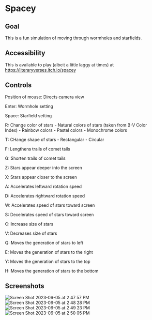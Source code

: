 # Spacey

## Goal
This is a fun simulation of moving through wormholes and starfields.

## Accessibility
This is available to play (albeit a little laggy at times) at https://literaryverses.itch.io/spacey

## Controls
Position of mouse: Directs camera view

Enter: Wormhole setting

Space: Starfield setting

R: Change color of stars
    - Natural colors of stars (taken from B-V Color Index)
    - Rainbow colors
    - Pastel colors
    - Monochrome colors

T: CHange shape of stars
    - Rectangular
    - Circular

F: Lengthens trails of comet tails

G: Shorten trails of comet tails

Z: Stars appear deeper into the screen

X: Stars appear closer to the screen

A: Accelerates leftward rotation speed

D: Accelerates rightward rotation speed

W: Accelerates speed of stars toward screen

S: Decelerates speed of stars toward screen

C: Increase size of stars

V: Decreases size of stars

Q: Moves the generation of stars to left

E: Moves the generation of stars to the right

Y: Moves the generation of stars to the top

H: Moves the generation of stars to the bottom

## Screenshots
![Screen Shot 2023-06-05 at 2 47 57 PM](https://github.com/literaryverses/spacey/assets/98240549/9285761f-9a34-4b46-8052-43c1d5355674)
![Screen Shot 2023-06-05 at 2 48 28 PM](https://github.com/literaryverses/spacey/assets/98240549/c76bc320-5048-4ce3-b793-14adc0549d6a)
![Screen Shot 2023-06-05 at 2 49 23 PM](https://github.com/literaryverses/spacey/assets/98240549/9dc09b06-c8c1-4aa1-9dad-c404d666b922)
![Screen Shot 2023-06-05 at 2 50 05 PM](https://github.com/literaryverses/spacey/assets/98240549/933193b5-1571-4127-92ac-1a98bd203c79)
